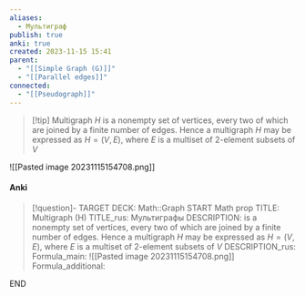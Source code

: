 ```yaml
---
aliases:
  - Мультиграф
publish: true
anki: true
created: 2023-11-15 15:41
parent:
  - "[[Simple Graph (G)]]"
  - "[[Parallel edges]]"
connected:
  - "[[Pseudograph]]"
---
```


> [!tip] Multigraph $H$
> is a nonempty set of vertices, every two of which are joined by a finite number of edges. Hence a multigraph $H$ may be expressed as $H = (V,E)$, where $E$ is a multiset of $2$-element subsets of $V$

![[Pasted image 20231115154708.png]]

#### Anki
> [!question]-
TARGET DECK: Math::Graph
START
Math prop
TITLE: Multigraph (H)
TITLE_rus: Мультиграфы
DESCRIPTION: is a nonempty set of vertices, every two of which are joined by a finite number of edges. Hence a multigraph $H$ may be expressed as $H = (V,E)$, where $E$ is a multiset of $2$-element subsets of $V$
DESCRIPTION_rus: 
Formula_main: ![[Pasted image 20231115154708.png]]
Formula_additional:
<!--ID: 1705600364830-->
END